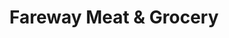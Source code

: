 ---
title: "Fareway Meat & Grocery"
url: /cedar-falls/fareway-meat-and-grocery/
shop: supermarket
---